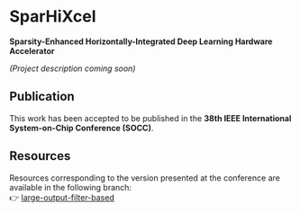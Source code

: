 # SparHiXcel
**Sparsity-Enhanced Horizontally-Integrated Deep Learning Hardware Accelerator**

*(Project description coming soon)*

## Publication
This work has been accepted to be published in the **38th IEEE International System-on-Chip Conference (SOCC)**.

## Resources
Resources corresponding to the version presented at the conference are available in the following branch:  
👉 [large-output-filter-based](../../tree/large-output-filter-based)
